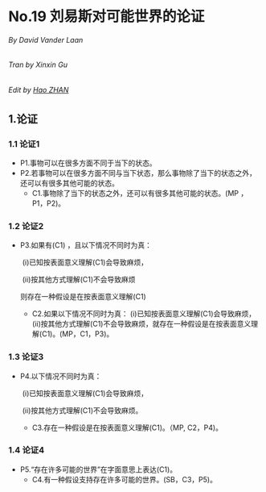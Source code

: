 # No.19 刘易斯对可能世界的论证

###### By David Vander Laan

###### Tran by Xinxin Gu

###### Edit by [Hao ZHAN](https://github.com/zhanhao93)



## 1.论证

### 1.1 论证1

- P1.事物可以在很多方面不同于当下的状态。
- P2.若事物可以在很多方面不同与当下状态，那么事物除了当下的状态之外，还可以有很多其他可能的状态。
  -  C1.事物除了当下的状态之外，还可以有很多其他可能的状态。(MP ，P1，P2)。

### 1.2 论证2

- P3.如果有(C1) ，且以下情况不同时为真：

  ​	(i)已知按表面意义理解(C1)会导致麻烦，

  ​	(ii)按其他方式理解(C1)不会导致麻烦

  则存在一种假设是在按表面意义理解(C1)

  -  C2.如果以下情况不同时为真： (i)已知按表面意义理解(C1)会导致麻烦，(ii)按其他方式理解(C1)不会导致麻烦，就存在一种假设是在按表面意义理解(C1)。(MP，C1，P3)。

### 1.3 论证3

- P4.以下情况不同时为真：

  ​	(i)已知按表面意义理解(C1)会导致麻烦，

  ​	(ii)按其他方式理解(C1)不会导致麻烦。

  - C3.存在一种假设是在按表面意义理解(C1)。（MP,  C2，P4)。

### 1.4 论证4

- P5.“存在许多可能的世界”在字面意思上表达(C1)。
  -  C4.有一种假设支持存在许多可能的世界。(SB，C3，P5)。